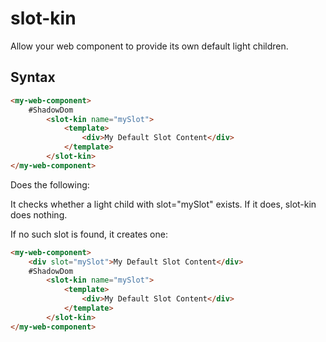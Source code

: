 # slot-kin

Allow your web component to provide its own default light children.

## Syntax

```html
<my-web-component>
    #ShadowDom
        <slot-kin name="mySlot">
            <template>
                <div>My Default Slot Content</div>
            </template>
        </slot-kin>
</my-web-component>
```
Does the following:

It checks whether a light child with slot="mySlot" exists.  If it does, slot-kin does nothing.  

If no such slot is found, it creates one:

```html
<my-web-component>
    <div slot="mySlot">My Default Slot Content</div>
    #ShadowDom
        <slot-kin name="mySlot">
            <template>
                <div>My Default Slot Content</div>
            </template>
        </slot-kin>
</my-web-component>
```






